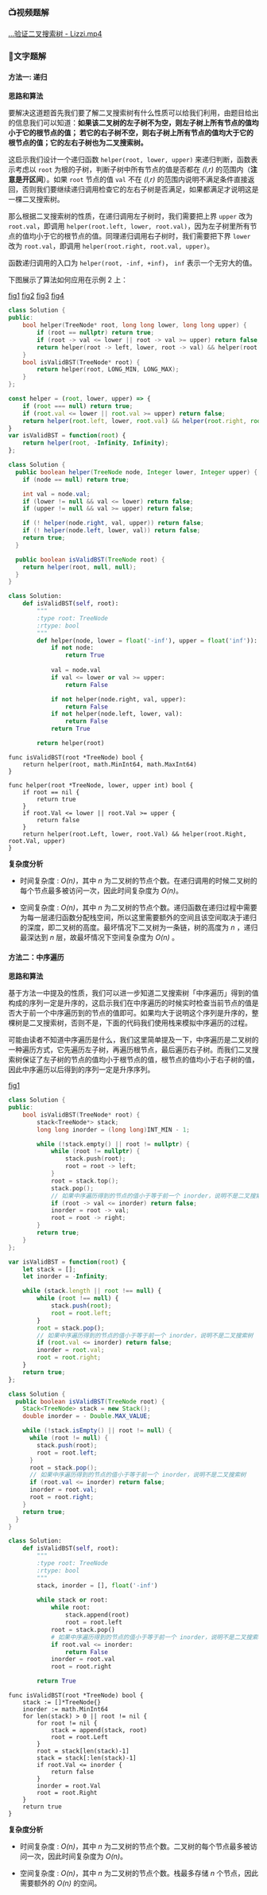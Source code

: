 ### 📺视频题解 
 
 [...验证二叉搜索树 - Lizzi.mp4](9c48c167-86cd-4bcb-9e79-b3123afb2083)

### 📖文字题解
#### 方法一: 递归

**思路和算法**

要解决这道题首先我们要了解二叉搜索树有什么性质可以给我们利用，由题目给出的信息我们可以知道：**如果该二叉树的左子树不为空，则左子树上所有节点的值均小于它的根节点的值； 若它的右子树不空，则右子树上所有节点的值均大于它的根节点的值；它的左右子树也为二叉搜索树。**

这启示我们设计一个递归函数 `helper(root, lower, upper)` 来递归判断，函数表示考虑以 `root` 为根的子树，判断子树中所有节点的值是否都在 *(l,r)* 的范围内（**注意是开区间**）。如果 `root` 节点的值 `val` 不在 *(l,r)* 的范围内说明不满足条件直接返回，否则我们要继续递归调用检查它的左右子树是否满足，如果都满足才说明这是一棵二叉搜索树。

那么根据二叉搜索树的性质，在递归调用左子树时，我们需要把上界 `upper` 改为 `root.val`，即调用 `helper(root.left, lower, root.val)`，因为左子树里所有节点的值均小于它的根节点的值。同理递归调用右子树时，我们需要把下界 `lower` 改为 `root.val`，即调用 `helper(root.right, root.val, upper)`。

函数递归调用的入口为 `helper(root, -inf, +inf)`， `inf` 表示一个无穷大的值。

下图展示了算法如何应用在示例 2 上：

  [fig1](https://assets.leetcode-cn.com/solution-static/98/1.PNG)  [fig2](https://assets.leetcode-cn.com/solution-static/98/2.PNG)  [fig3](https://assets.leetcode-cn.com/solution-static/98/3.PNG)  [fig4](https://assets.leetcode-cn.com/solution-static/98/4.PNG) 


```C++ [sol1-C++]
class Solution {
public:
    bool helper(TreeNode* root, long long lower, long long upper) {
        if (root == nullptr) return true;
        if (root -> val <= lower || root -> val >= upper) return false;
        return helper(root -> left, lower, root -> val) && helper(root -> right, root -> val, upper);
    }
    bool isValidBST(TreeNode* root) {
        return helper(root, LONG_MIN, LONG_MAX);
    }
};
```

```JavaScript [sol1-JavaScript]
const helper = (root, lower, upper) => {
    if (root === null) return true;
    if (root.val <= lower || root.val >= upper) return false;
    return helper(root.left, lower, root.val) && helper(root.right, root.val, upper);
}
var isValidBST = function(root) {
    return helper(root, -Infinity, Infinity);
};
```

```Java [sol1-Java]
class Solution {
  public boolean helper(TreeNode node, Integer lower, Integer upper) {
    if (node == null) return true;

    int val = node.val;
    if (lower != null && val <= lower) return false;
    if (upper != null && val >= upper) return false;

    if (! helper(node.right, val, upper)) return false;
    if (! helper(node.left, lower, val)) return false;
    return true;
  }

  public boolean isValidBST(TreeNode root) {
    return helper(root, null, null);
  }
}
```

```Python [sol1-Python]
class Solution:
    def isValidBST(self, root):
        """
        :type root: TreeNode
        :rtype: bool
        """
        def helper(node, lower = float('-inf'), upper = float('inf')):
            if not node:
                return True
            
            val = node.val
            if val <= lower or val >= upper:
                return False

            if not helper(node.right, val, upper):
                return False
            if not helper(node.left, lower, val):
                return False
            return True

        return helper(root)
```

```golang [sol1-Golang]
func isValidBST(root *TreeNode) bool {
    return helper(root, math.MinInt64, math.MaxInt64)
}

func helper(root *TreeNode, lower, upper int) bool {
    if root == nil {
        return true
    }
    if root.Val <= lower || root.Val >= upper {
        return false
    }
    return helper(root.Left, lower, root.Val) && helper(root.Right, root.Val, upper)
}
```

**复杂度分析**

* 时间复杂度 : *O(n)*，其中 *n* 为二叉树的节点个数。在递归调用的时候二叉树的每个节点最多被访问一次，因此时间复杂度为 *O(n)*。

* 空间复杂度 : *O(n)*，其中 *n* 为二叉树的节点个数。递归函数在递归过程中需要为每一层递归函数分配栈空间，所以这里需要额外的空间且该空间取决于递归的深度，即二叉树的高度。最坏情况下二叉树为一条链，树的高度为 *n* ，递归最深达到 *n* 层，故最坏情况下空间复杂度为 *O(n)* 。

#### 方法二：中序遍历

**思路和算法**

基于方法一中提及的性质，我们可以进一步知道二叉搜索树「中序遍历」得到的值构成的序列一定是升序的，这启示我们在中序遍历的时候实时检查当前节点的值是否大于前一个中序遍历到的节点的值即可。如果均大于说明这个序列是升序的，整棵树是二叉搜索树，否则不是，下面的代码我们使用栈来模拟中序遍历的过程。

可能由读者不知道中序遍历是什么，我们这里简单提及一下，中序遍历是二叉树的一种遍历方式，它先遍历左子树，再遍历根节点，最后遍历右子树。而我们二叉搜索树保证了左子树的节点的值均小于根节点的值，根节点的值均小于右子树的值，因此中序遍历以后得到的序列一定是升序序列。

 [fig1](https://assets.leetcode-cn.com/solution-static/98/98_fig1.gif)

```C++ [sol2-C++]
class Solution {
public:
    bool isValidBST(TreeNode* root) {
        stack<TreeNode*> stack;
        long long inorder = (long long)INT_MIN - 1;

        while (!stack.empty() || root != nullptr) {
            while (root != nullptr) {
                stack.push(root);
                root = root -> left;
            }
            root = stack.top();
            stack.pop();
            // 如果中序遍历得到的节点的值小于等于前一个 inorder，说明不是二叉搜索树
            if (root -> val <= inorder) return false;
            inorder = root -> val;
            root = root -> right;
        }
        return true;
    }
};
```

```JavaScript [sol2-JavaScript]
var isValidBST = function(root) {
    let stack = [];
    let inorder = -Infinity;

    while (stack.length || root !== null) {
        while (root !== null) {
            stack.push(root);
            root = root.left;
        }
        root = stack.pop();
        // 如果中序遍历得到的节点的值小于等于前一个 inorder，说明不是二叉搜索树
        if (root.val <= inorder) return false;
        inorder = root.val;
        root = root.right;
    }
    return true;
};
```

```Java [sol2-Java]
class Solution {
  public boolean isValidBST(TreeNode root) {
    Stack<TreeNode> stack = new Stack();
    double inorder = - Double.MAX_VALUE;

    while (!stack.isEmpty() || root != null) {
      while (root != null) {
        stack.push(root);
        root = root.left;
      }
      root = stack.pop();
      // 如果中序遍历得到的节点的值小于等于前一个 inorder，说明不是二叉搜索树
      if (root.val <= inorder) return false;
      inorder = root.val;
      root = root.right;
    }
    return true;
  }
}
```

```Python [sol2-Python]
class Solution:
    def isValidBST(self, root):
        """
        :type root: TreeNode
        :rtype: bool
        """
        stack, inorder = [], float('-inf')
        
        while stack or root:
            while root:
                stack.append(root)
                root = root.left
            root = stack.pop()
            # 如果中序遍历得到的节点的值小于等于前一个 inorder，说明不是二叉搜索树
            if root.val <= inorder:
                return False
            inorder = root.val
            root = root.right

        return True
```

```golang [sol2-Golang]
func isValidBST(root *TreeNode) bool {
    stack := []*TreeNode{}
    inorder := math.MinInt64
    for len(stack) > 0 || root != nil {
        for root != nil {
            stack = append(stack, root)
            root = root.Left
        }
        root = stack[len(stack)-1]
        stack = stack[:len(stack)-1]
        if root.Val <= inorder {
            return false
        }
        inorder = root.Val
        root = root.Right
    }
    return true
}
```

**复杂度分析**

* 时间复杂度 : *O(n)*，其中 *n* 为二叉树的节点个数。二叉树的每个节点最多被访问一次，因此时间复杂度为 *O(n)*。

* 空间复杂度 : *O(n)*，其中 *n* 为二叉树的节点个数。栈最多存储 *n* 个节点，因此需要额外的 *O(n)* 的空间。